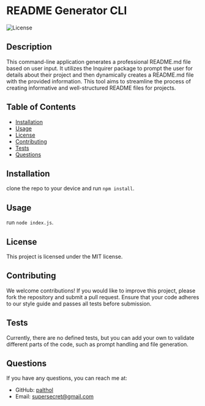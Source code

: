 # README Generator CLI

![License](https://img.shields.io/badge/license-MIT-brightgreen)

## Description

This command-line application generates a professional README.md file based on user input. It utilizes the Inquirer package to prompt the user for details about their project and then dynamically creates a README.md file with the provided information. This tool aims to streamline the process of creating informative and well-structured README files for projects.

## Table of Contents

- [Installation](#installation)
- [Usage](#usage)
- [License](#license)
- [Contributing](#contributing)
- [Tests](#tests)
- [Questions](#questions)

## Installation

clone the repo to your device and run `npm install`.

## Usage

run `node index.js`.

## License

This project is licensed under the MIT license.

## Contributing

We welcome contributions! If you would like to improve this project, please fork the repository and submit a pull request. Ensure that your code adheres to our style guide and passes all tests before submission.

## Tests

Currently, there are no defined tests, but you can add your own to validate different parts of the code, such as prompt handling and file generation.

## Questions

If you have any questions, you can reach me at:

- GitHub: [palthol](https://github.com/palthol)
- Email: [supersecret@gmail.com](mailto:supersecret@gmail.com)
